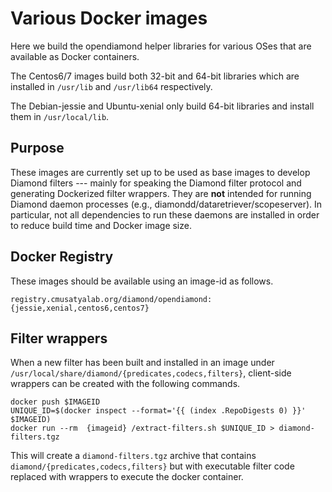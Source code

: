 # Various Docker images

Here we build the opendiamond helper libraries for various OSes that are
available as Docker containers.

The Centos6/7 images build both 32-bit and 64-bit libraries which are installed
in `/usr/lib` and `/usr/lib64` respectively.

The Debian-jessie and Ubuntu-xenial only build 64-bit libraries and install
them in `/usr/local/lib`.

## Purpose

These images are currently set up to be used as base
images to develop Diamond filters --- mainly for speaking the Diamond filter
protocol and generating Dockerized filter wrappers.
They are **not** intended for running Diamond daemon processes
(e.g., diamondd/dataretriever/scopeserver).
In particular, not all dependencies to run these daemons are installed
in order to reduce build time and Docker image size.


## Docker Registry

These images should be available using an image-id as follows.

    registry.cmusatyalab.org/diamond/opendiamond:{jessie,xenial,centos6,centos7}


## Filter wrappers

When a new filter has been built and installed in an image under
`/usr/local/share/diamond/{predicates,codecs,filters}`, client-side wrappers
can be created with the following commands.

    docker push $IMAGEID
    UNIQUE_ID=$(docker inspect --format='{{ (index .RepoDigests 0) }}' $IMAGEID)
    docker run --rm  {imageid} /extract-filters.sh $UNIQUE_ID > diamond-filters.tgz

This will create a `diamond-filters.tgz` archive that contains
`diamond/{predicates,codecs,filters}` but with executable filter code
replaced with wrappers to execute the docker container.

